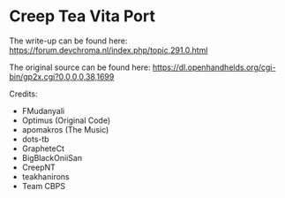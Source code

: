 # Creep Tea Vita Port
The write-up can be found here: https://forum.devchroma.nl/index.php/topic,291.0.html

The original source can be found here: https://dl.openhandhelds.org/cgi-bin/gp2x.cgi?0,0,0,0,38,1699

Credits:
- FMudanyali
- Optimus (Original Code)
- apomakros (The Music)
- dots-tb
- GrapheteCt
- BigBlackOniiSan
- CreepNT
- teakhanirons
- Team CBPS
